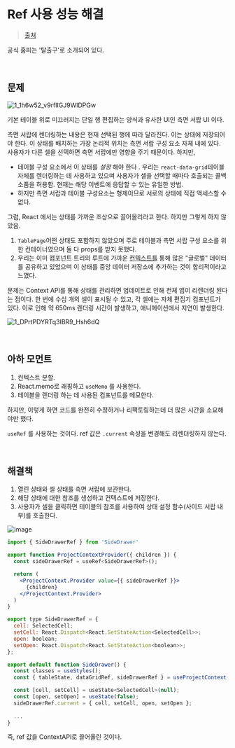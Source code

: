# Ref 사용 성능 해결

> [출처](https://betterprogramming.pub/how-to-useref-to-fix-react-performance-issues-4d92a8120c09)

공식 홈피는 '탈출구'로 소개되어 있다.

<br/>

## 문제

![1_1h6w52_v9rflIGJ9WlDPGw](https://github.com/pozafly/TIL/assets/59427983/2e21a035-7ccd-4a28-b8bd-3bf17e5bdb80)

기본 테이블 위로 미끄러지는 단일 행 편집하는 양식과 유사한 UI인 측면 서랍 UI 이다.

측면 서랍에 렌더링하는 내용은 현재 선택된 행에 따라 달라진다. 이는 상태에 저장되어야 한다. 이 상태를 배치하는 가장 논리적 위치는 측면 서랍 구성 요소 자체 내에 있다. 사용자가 다른 셀을 선택하면 측면 서랍에만 영향을 주기 때문이다. 하지만,

- 테이블 구성 요소에서 이 상태를 *설정* 해야 한다 . 우리는 `react-data-grid`테이블 자체를 렌더링하는 데 사용하고 있으며 사용자가 셀을 선택할 때마다 호출되는 콜백 소품을 허용함. 현재는 해당 이벤트에 응답할 수 있는 유일한 방법.
- 하지만 측면 서랍과 테이블 구성요소는 형제이므로 서로의 상태에 직접 액세스할 수 없다.

그럼, React 에서는 상태를 가까운 조상으로 끌어올리라고 한다. 하지만 그렇게 하지 않았음.

1. `TablePage`어떤 상태도 포함하지 않았으며 주로 테이블과 측면 서랍 구성 요소를 위한 컨테이너였으며 둘 다 props를 받지 못했다.
2. 우리는 이미 컴포넌트 트리의 루트에 가까운 [컨텍스트를](https://reactjs.org/docs/context.html) 통해 많은 "글로벌" 데이터를 공유하고 있었으며 이 상태를 중앙 데이터 저장소에 추가하는 것이 합리적이라고 느꼈다.

문제는 Context API를 통해 상태를 관리하면 업데이트로 인해 전체 앱이 리렌더링 된다는 점이다. 한 번에 수십 개의 셀이 표시될 수 있고, 각 셀에는 자체 편집기 컴포넌트가 있다. 이로 인해 약 650ms 렌더링 시간이 발생하고, 애니메이션에서 지연이 발생한다.

![1_DPrtPDYRTq3IBR9_Hsh6dQ](https://github.com/pozafly/TIL/assets/59427983/9f55ad6b-1caa-4fc5-ba6f-917ad15ef96a)

<br/>

## 아하 모먼트

1. 컨텍스트 분할.
2. React.memo로 래핑하고 `useMemo` 를 사용한다.
3. 테이블을 렌더링 하는 데 사용된 컴포넌트를 메모한다.

하지만, 이렇게 하면 코드를 완전히 수정하거나 리팩토링하는데 더 많은 시간을 소요해야만 했다.

`useRef` 를 사용하는 것이다. ref 값은 `.current` 속성을 변경해도 리렌더링하지 않는다.

<br/>

## 해결책

1. 열린 상태와 셀 상태를 측면 서랍에 보관한다.
2. 해당 상태에 대한 참조를 생성하고 컨텍스트에 저장한다.
3. 사용자가 셀을 클릭하면 테이블의 참조를 사용하여 상태 설정 함수(사이드 서랍 내부)를 호출한다.

![image](https://github.com/pozafly/TIL/assets/59427983/62103538-b926-46e7-ae00-199431075e5b)

```jsx
import { SideDrawerRef } from 'SideDrawer'

export function ProjectContextProvider({ children }) {
  const sideDrawerRef = useRef<SideDrawerRef>();

  return (
    <ProjectContext.Provider value={{ sideDrawerRef }}>
      {children}
    </ProjectContext.Provider>
  )
}
```

```jsx
export type SideDrawerRef = {
  cell: SelectedCell;
  setCell: React.Dispatch<React.SetStateAction<SelectedCell>>;
  open: boolean;
  setOpen: React.Dispatch<React.SetStateAction<boolean>>;
};

export default function SideDrawer() {
  const classes = useStyles();
  const { tableState, dataGridRef, sideDrawerRef } = useProjectContext();

  const [cell, setCell] = useState<SelectedCell>(null);
  const [open, setOpen] = useState(false);
  sideDrawerRef.current = { cell, setCell, open, setOpen };
  
  ...
}
```

즉, ref 값을 ContextAPI로 끌어올린 것이다.

